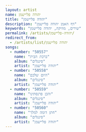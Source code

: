 ```yaml
---
layout: artist
name: יהודה פליישמן
title: "יהודה פליישמן"
description: "דף האמן יהודה פליישמן"
keywords: "שירים, מוזיקה, יהודה פליישמן"
permalink: /artists/יהודה-פליישמן/
redirect_from:
  - /artists/list/יהודה פליישמן
songs:
  - number: "50557"
    name: "ברכת הבית"
    album: "סינגלים"
    artist: "יהודה פליישמן"
  - number: "50558"
    name: "היום שלכם"
    album: "סינגלים"
    artist: "יהודה פליישמן"
  - number: "50559"
    name: "והכן פרנסתינו"
    album: "סינגלים"
    artist: "יהודה פליישמן"
  - number: "50560"
    name: "חתן דומה למלך"
    album: "סינגלים"
    artist: "יהודה פליישמן"
---
```

